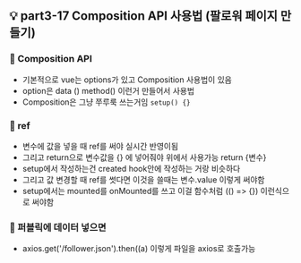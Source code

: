 ## 💡 part3-17 Composition API 사용법 (팔로워 페이지 만들기)

### 🔹 Composition API

- 기본적으로 vue는 options가 있고 Composition 사용법이 있음
- option은 data () method() 이런거 만들어서 사용법
- Composition은 그냥 쭈루룩 쓰는거임 `setup() {}`

### 🔹 ref

- 변수에 값을 넣을 때 ref를 써야 실시간 반영이됨
- 그리고 return으로 변수값을 {} 에 넣어줘야 위에서 사용가능 return {변수}
- setup에서 작성하는건 created hook안에 작성하는 거랑 비슷하다
- 그리고 값 변경할 때 ref를 썻다면 이것을 쓸때는 변수.value 이렇게 써야함
- setup에서는 mounted를 onMounted를 쓰고 이걸 함수처럼 (() => {}) 이런식으로 써야함

### 🔹 퍼블릭에 데이터 넣으면

- axios.get('/follower.json').then((a) 이렇게 파일을 axios로 호출가능
